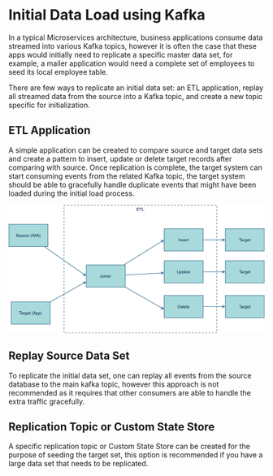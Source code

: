 # Initial Data Load using Kafka

In a typical Microservices architecture, business applications consume data streamed into various Kafka topics, however it is often the case that these apps would initially need to replicate a specific master data set, for example, a mailer application would need a complete set of employees to seed its local employee table.

There are few ways to replicate an initial data set: an ETL application, replay all streamed data from the source into a Kafka topic, and create a new topic specific for initialization.

## ETL Application

A simple application can be created to compare source and target data sets and create a pattern to insert, update or delete target records after comparing with source. Once replication is complete, the target system can start consuming events from the related Kafka topic, the target system should be able to gracefully handle duplicate events that might have been loaded during the initial load process.

![ETL](./images/init-load-etl.png)

## Replay Source Data Set

To replicate the initial data set, one can replay all events from the source database to the main kafka topic, however this approach is not recommended as it requires that other consumers are able to handle the extra traffic gracefully.

## Replication Topic or Custom State Store

A specific replication topic or Custom State Store can be created for the purpose of seeding the target set, this option is recommended if you have a large data set that needs to be replicated.
